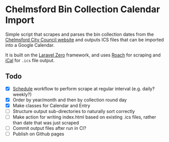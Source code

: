 # Chelmsford Bin Collection Calendar Import

Simple script that scrapes and parses the bin collection dates from the [Chelmsford City Council website](https://www.chelmsford.gov.uk/bins-and-recycling/check-your-collection-day/) and outputs ICS files that can be imported into a Google Calendar.

It is built on the [Laravel Zero](https://github.com/laravel-zero/laravel-zero) framework, and uses [Roach](https://github.com/roach-php/core) for scraping and [iCal](https://github.com/markuspoerschke/ical) for `.ics` file output.

## Todo

- [x] [Schedule](https://docs.github.com/en/actions/using-workflows/events-that-trigger-workflows#schedule) workflow to perform scrape at regular interval (e.g. daily? weekly?)
- [x] Order by year/month and then by collection round day
- [x] Make classes for Calendar and Entry
- [ ] Structure output sub-directories to naturally sort correctly
- [ ] Make action for writing index.html based on existing .ics files, rather than date that was just scraped
- [ ] Commit output files after run in CI?
- [ ] Publish on Github pages
